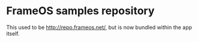 # FrameOS samples repository

This used to be http://repo.frameos.net/, but is now bundled within the app itself.
